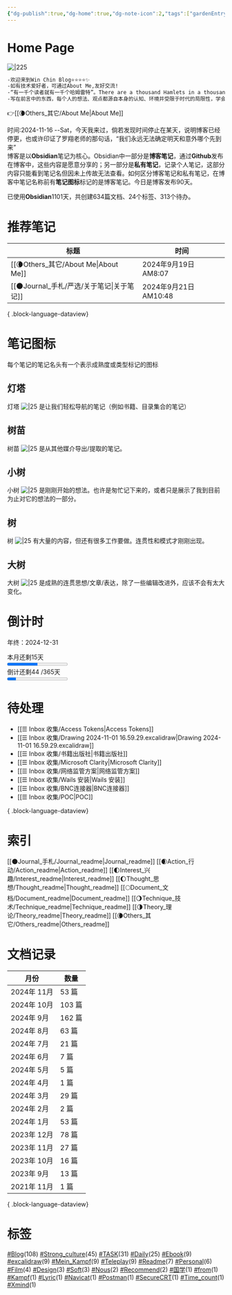 ```yaml
---
{"dg-publish":true,"dg-home":true,"dg-note-icon":2,"tags":["gardenEntry"],"permalink":"/🌘Others_其它/Win Chin Blog/","dgPassFrontmatter":true,"noteIcon":2,"created":"2024-08-24T08:36:20.682+08:00","updated":"2024-11-07T12:40:57.075+08:00"}
---
```


# **Home Page**
![|225](https://cdn.jsdelivr.net/gh/BTW-Q/blog_img/image/202409091002741.svg)
```markdown
-欢迎来到Win Chin Blog⭐⭐⭐⭐✨
-如有技术爱好者，可通过About Me,友好交流!
-“有一千个读者就有一千个哈姆雷特”。There are a thousand Hamlets in a thousand people's eyes.-威廉·莎士比亚
-写在前言中的东西，每个人的想法、观点都源自本身的认知、环境并受限于时代的局限性，学会接受一切也不接受一切。
```
👉[[🌘Others_其它/About Me\|About Me]]  
<div><span>时间:2024-11-16  --Sat，今天我来过，倘若发现时间停止在某天，说明博客已经停更，也或许印证了罗翔老师的那句话，“我们永远无法确定明天和意外哪个先到来”</span></div><span><span>博客是以<strong>Obsidian</strong>笔记为核心。Obsidian中一部分是<strong>博客笔记</strong>，通过<strong>Github</strong>发布在博客中，这些内容是愿意分享的；另一部分是<strong>私有笔记</strong>，记录个人笔记，这部分内容只能看到笔记名但因未上传故无法查看。如何区分博客笔记和私有笔记，在博客中笔记名称前有<strong>笔记图标</strong>标记的是博客笔记。今日是博客发布90天。</span></span><p><span>已使用<strong>Obsidian</strong>1101天，共创建634篇文档、24个标签、313个待办。</span></p>

# 推荐笔记

| 标题                                    | 时间                  |
| ------------------------------------- | ------------------- |
| [[🌘Others_其它/About Me\|About Me]] | 2024年9月19日 AM8:07   |
| [[🌑Journal_手札/严选/关于笔记\|关于笔记]]     | 2024年9月21日 AM10:48  |

{ .block-language-dataview}
# 笔记图标
每个笔记的笔记名头有一个表示成熟度或类型标记的图标
## 灯塔
灯塔 ![|25](https://cdn.jsdelivr.net/gh/BTW-Q/blog_img/image/202409152310993.svg) 是让我们轻松导航的笔记（例如书籍、目录集合的笔记）
## 树苗
树苗 ![|25](https://cdn.jsdelivr.net/gh/BTW-Q/blog_img/image/202409141415148.svg) 是从其他媒介导出/提取的笔记。
## 小树
小树 ![|25](https://cdn.jsdelivr.net/gh/BTW-Q/blog_img/image/202409141415144.svg) 是刚刚开始的想法。也许是匆忙记下来的，或者只是展示了我到目前为止对它的想法的一部分。
## 树
树 ![|25](https://cdn.jsdelivr.net/gh/BTW-Q/blog_img/image/202409141415145.svg) 有大量的内容，但还有很多工作要做。连贯性和模式才刚刚出现。
## 大树
大树 ![|25](https://cdn.jsdelivr.net/gh/BTW-Q/blog_img/image/202409141415146.svg) 是成熟的连贯思想/文章/表达，除了一些编辑改进外，应该不会有太大变化。
# 倒计时
<span><span>年终：2024-12-31</span></span><div><span>本月还剩15天</span></div><progress max="30" value="15"><span>-</span></progress><div><span>倒计还剩44 /365天</span></div><progress max="300" value="44"><span>-</span></progress>

# 待处理
- [[☰ Inbox 收集/Access Tokens\|Access Tokens]]
- [[☰ Inbox 收集/Drawing 2024-11-01 16.59.29.excalidraw\|Drawing 2024-11-01 16.59.29.excalidraw]]
- [[☰ Inbox 收集/书籍出版社\|书籍出版社]]
- [[☰ Inbox 收集/Microsoft Clarity\|Microsoft Clarity]]
- [[☰ Inbox 收集/网络监管方案\|网络监管方案]]
- [[☰ Inbox 收集/Wails 安装\|Wails 安装]]
- [[☰ Inbox 收集/BNC连接器\|BNC连接器]]
- [[☰ Inbox 收集/POC\|POC]]

{ .block-language-dataview}

# 索引
[[🌑Journal_手札/Journal_readme\|Journal_readme]]
[[🌒Action_行动/Action_readme\|Action_readme]]
[[🌓Interest_兴趣/Interest_readme\|Interest_readme]]
[[🌔Thought_思想/Thought_readme\|Thought_readme]]
[[🌕Document_文档/Document_readme\|Document_readme]]
[[🌖Technique_技术/Technique_readme\|Technique_readme]]
[[🌗Theory_理论/Theory_readme\|Theory_readme]]
[[🌘Others_其它/Others_readme\|Others_readme]]

# 文档记录
| 月份        | 数量    |
| --------- | ----- |
| 2024年 11月 | 53 篇  |
| 2024年 10月 | 103 篇 |
| 2024年 9月  | 162 篇 |
| 2024年 8月  | 63 篇  |
| 2024年 7月  | 21 篇  |
| 2024年 6月  | 7 篇   |
| 2024年 5月  | 5 篇   |
| 2024年 4月  | 1 篇   |
| 2024年 3月  | 29 篇  |
| 2024年 2月  | 2 篇   |
| 2024年 1月  | 53 篇  |
| 2023年 12月 | 78 篇  |
| 2023年 11月 | 27 篇  |
| 2023年 10月 | 16 篇  |
| 2023年 9月  | 13 篇  |
| 2021年 11月 | 1 篇   |

{ .block-language-dataview}
# 标签
<p><span><a class="internal-link" data-href="#Blog" href="#Blog" target="_blank" rel="noopener nofollow"></a><a href="#Blog" class="tag" target="_blank" rel="noopener nofollow">#Blog</a>(108) <a class="internal-link" data-href="#Strong_culture" href="#Strong_culture" target="_blank" rel="noopener nofollow"></a><a href="#Strong_culture" class="tag" target="_blank" rel="noopener nofollow">#Strong_culture</a>(45) <a class="internal-link" data-href="#TASK" href="#TASK" target="_blank" rel="noopener nofollow"></a><a href="#TASK" class="tag" target="_blank" rel="noopener nofollow">#TASK</a>(31) <a class="internal-link" data-href="#Daily" href="#Daily" target="_blank" rel="noopener nofollow"></a><a href="#Daily" class="tag" target="_blank" rel="noopener nofollow">#Daily</a>(25) <a class="internal-link" data-href="#Ebook" href="#Ebook" target="_blank" rel="noopener nofollow"></a><a href="#Ebook" class="tag" target="_blank" rel="noopener nofollow">#Ebook</a>(9) <a class="internal-link" data-href="#excalidraw" href="#excalidraw" target="_blank" rel="noopener nofollow"></a><a href="#excalidraw" class="tag" target="_blank" rel="noopener nofollow">#excalidraw</a>(9) <a class="internal-link" data-href="#Mein_Kampf" href="#Mein_Kampf" target="_blank" rel="noopener nofollow"></a><a href="#Mein_Kampf" class="tag" target="_blank" rel="noopener nofollow">#Mein_Kampf</a>(9) <a class="internal-link" data-href="#Teleplay" href="#Teleplay" target="_blank" rel="noopener nofollow"></a><a href="#Teleplay" class="tag" target="_blank" rel="noopener nofollow">#Teleplay</a>(9) <a class="internal-link" data-href="#Readme" href="#Readme" target="_blank" rel="noopener nofollow"></a><a href="#Readme" class="tag" target="_blank" rel="noopener nofollow">#Readme</a>(7) <a class="internal-link" data-href="#Personal" href="#Personal" target="_blank" rel="noopener nofollow"></a><a href="#Personal" class="tag" target="_blank" rel="noopener nofollow">#Personal</a>(6) <a class="internal-link" data-href="#Film" href="#Film" target="_blank" rel="noopener nofollow"></a><a href="#Film" class="tag" target="_blank" rel="noopener nofollow">#Film</a>(4) <a class="internal-link" data-href="#Design" href="#Design" target="_blank" rel="noopener nofollow"></a><a href="#Design" class="tag" target="_blank" rel="noopener nofollow">#Design</a>(3) <a class="internal-link" data-href="#Soft" href="#Soft" target="_blank" rel="noopener nofollow"></a><a href="#Soft" class="tag" target="_blank" rel="noopener nofollow">#Soft</a>(3) <a class="internal-link" data-href="#Nous" href="#Nous" target="_blank" rel="noopener nofollow"></a><a href="#Nous" class="tag" target="_blank" rel="noopener nofollow">#Nous</a>(2) <a class="internal-link" data-href="#Recommend" href="#Recommend" target="_blank" rel="noopener nofollow"></a><a href="#Recommend" class="tag" target="_blank" rel="noopener nofollow">#Recommend</a>(2) <a class="internal-link" data-href="#国学" href="#国学" target="_blank" rel="noopener nofollow"></a><a href="#国学" class="tag" target="_blank" rel="noopener nofollow">#国学</a>(1) <a class="internal-link" data-href="#from" href="#from" target="_blank" rel="noopener nofollow"></a><a href="#from" class="tag" target="_blank" rel="noopener nofollow">#from</a>(1) <a class="internal-link" data-href="#Kampf" href="#Kampf" target="_blank" rel="noopener nofollow"></a><a href="#Kampf" class="tag" target="_blank" rel="noopener nofollow">#Kampf</a>(1) <a class="internal-link" data-href="#Lyric" href="#Lyric" target="_blank" rel="noopener nofollow"></a><a href="#Lyric" class="tag" target="_blank" rel="noopener nofollow">#Lyric</a>(1) <a class="internal-link" data-href="#Navicat" href="#Navicat" target="_blank" rel="noopener nofollow"></a><a href="#Navicat" class="tag" target="_blank" rel="noopener nofollow">#Navicat</a>(1) <a class="internal-link" data-href="#Postman" href="#Postman" target="_blank" rel="noopener nofollow"></a><a href="#Postman" class="tag" target="_blank" rel="noopener nofollow">#Postman</a>(1) <a class="internal-link" data-href="#SecureCRT" href="#SecureCRT" target="_blank" rel="noopener nofollow"></a><a href="#SecureCRT" class="tag" target="_blank" rel="noopener nofollow">#SecureCRT</a>(1) <a class="internal-link" data-href="#Time_count" href="#Time_count" target="_blank" rel="noopener nofollow"></a><a href="#Time_count" class="tag" target="_blank" rel="noopener nofollow">#Time_count</a>(1) <a class="internal-link" data-href="#Xmind" href="#Xmind" target="_blank" rel="noopener nofollow"></a><a href="#Xmind" class="tag" target="_blank" rel="noopener nofollow">#Xmind</a>(1)</span></p>

